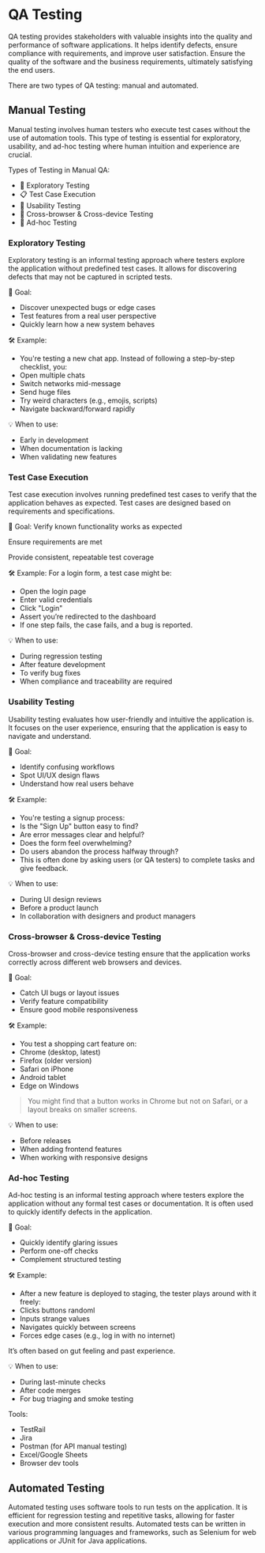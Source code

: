 # QA Testing

QA testing provides stakeholders with valuable insights into the quality and performance of software applications. It helps identify defects, ensure compliance with requirements, and improve user satisfaction. Ensure the quality of the software and the business requirements, ultimately satisfying the end users.

There are two types of QA testing: manual and automated.

## Manual Testing
Manual testing involves human testers who execute test cases without the use of automation tools. This type of testing is essential for exploratory, usability, and ad-hoc testing where human intuition and experience are crucial.

Types of Testing in Manual QA:  

- 🔎 Exploratory Testing  
- 📋 Test Case Execution  
- 🧪 Usability Testing  
- 📱 Cross-browser & Cross-device Testing  
- 🎯 Ad-hoc Testing

### Exploratory Testing
Exploratory testing is an informal testing approach where testers explore the application without predefined test cases. It allows for discovering defects that may not be captured in scripted tests.

🧠 Goal:
  - Discover unexpected bugs or edge cases
  - Test features from a real user perspective
  - Quickly learn how a new system behaves

🛠 Example:
  - You're testing a new chat app. Instead of following a step-by-step checklist, you:
  - Open multiple chats
  - Switch networks mid-message
  - Send huge files
  - Try weird characters (e.g., emojis, scripts)
  - Navigate backward/forward rapidly

💡 When to use:
  - Early in development
  - When documentation is lacking
  - When validating new features

### Test Case Execution
Test case execution involves running predefined test cases to verify that the application behaves as expected. Test cases are designed based on requirements and specifications.

🧠 Goal:
Verify known functionality works as expected

Ensure requirements are met

Provide consistent, repeatable test coverage

🛠 Example:
For a login form, a test case might be:
  - Open the login page
  - Enter valid credentials
  - Click "Login"
  - Assert you’re redirected to the dashboard
  - If one step fails, the case fails, and a bug is reported.

💡 When to use:
  - During regression testing
  - After feature development
  - To verify bug fixes
  - When compliance and traceability are required

### Usability Testing

Usability testing evaluates how user-friendly and intuitive the application is. It focuses on the user experience, ensuring that the application is easy to navigate and understand.

🧠 Goal:
  - Identify confusing workflows
  - Spot UI/UX design flaws
  - Understand how real users behave

🛠 Example:
  - You're testing a signup process:
  - Is the "Sign Up" button easy to find?
  - Are error messages clear and helpful?
  - Does the form feel overwhelming?
  - Do users abandon the process halfway through?
  - This is often done by asking users (or QA testers) to complete tasks and give feedback.

💡 When to use:
  - During UI design reviews
  - Before a product launch
  - In collaboration with designers and product managers

### Cross-browser & Cross-device Testing
Cross-browser and cross-device testing ensure that the application works correctly across different web browsers and devices.

🧠 Goal:
  - Catch UI bugs or layout issues
  - Verify feature compatibility
  - Ensure good mobile responsiveness

🛠 Example:
  - You test a shopping cart feature on:
  - Chrome (desktop, latest)
  - Firefox (older version)
  - Safari on iPhone
  - Android tablet
  - Edge on Windows

> You might find that a button works in Chrome but not on Safari, or a layout breaks on smaller screens.

💡 When to use:
  - Before releases
  - When adding frontend features
  - When working with responsive designs

### Ad-hoc Testing
Ad-hoc testing is an informal testing approach where testers explore the application without any formal test cases or documentation. It is often used to quickly identify defects in the application.

🧠 Goal:
  - Quickly identify glaring issues
  - Perform one-off checks
  - Complement structured testing

🛠 Example:
  - After a new feature is deployed to staging, 
  the tester plays around with it freely:
  - Clicks buttons randoml
  - Inputs strange values
  - Navigates quickly between screens
  - Forces edge cases (e.g., log in with no internet)

It’s often based on gut feeling and past experience.

💡 When to use:
  - During last-minute checks
  - After code merges
  - For bug triaging and smoke testing

Tools:  

  - TestRail
  - Jira
  - Postman (for API manual testing)
  - Excel/Google Sheets
  - Browser dev tools

## Automated Testing
Automated testing uses software tools to run tests on the application. It is efficient for regression testing
and repetitive tasks, allowing for faster execution and more consistent results. Automated tests can be written in various programming languages and frameworks, such as Selenium for web applications or JUnit for Java applications.
